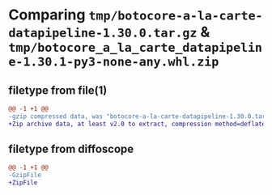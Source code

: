 # Comparing `tmp/botocore-a-la-carte-datapipeline-1.30.0.tar.gz` & `tmp/botocore_a_la_carte_datapipeline-1.30.1-py3-none-any.whl.zip`

## filetype from file(1)

```diff
@@ -1 +1 @@
-gzip compressed data, was "botocore-a-la-carte-datapipeline-1.30.0.tar", last modified: Tue Jul  4 01:44:22 2023, max compression
+Zip archive data, at least v2.0 to extract, compression method=deflate
```

## filetype from diffoscope

```diff
@@ -1 +1 @@
-GzipFile
+ZipFile
```

